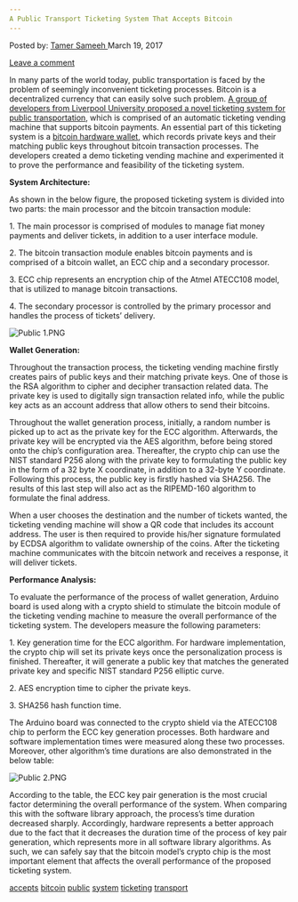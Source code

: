 ```yaml
---
A Public Transport Ticketing System That Accepts Bitcoin
---
```

<article class="post-listing post-18686 post type-post status-publish format-standard has-post-thumbnail hentry 
tag-accepts tag-bitcoin tag-public tag-system tag-ticketing tag-transport">
<div class="post-inner">
<span>Posted by: <a href="https://www.deepdotweb.com/author/tamersameeh/" title="">Tamer Sameeh </a></span>
<span>March 19, 2017</span>

<span><a href="https://www.deepdotweb.com/2017/03/19/public-transport-ticketing-system-accepts-bitcoin/#respond">Leave a comment</a></span>


<p>In many parts of the world today, public transportation is faced by the problem of seemingly inconvenient ticketing processes. Bitcoin is a decentralized currency that can easily solve such problem. <a href="https://www.researchgate.net/profile/Nian_Xue/publication/311789715_Enable_Bitcoin_Transcation_in_Public_Transport_Ticketing_System/links/585a95f508ae3852d2571eb9/Enable-Bitcoin-Transcation-in-Public-Transport-Ticketing-System.pdf">A group of developers from Liverpool University proposed a novel ticketing system for public transportation</a>, which is comprised of an automatic ticketing vending machine that supports bitcoin payments. An essential part of this ticketing system is a <a href="https://www.deepdotweb.com/2017/01/05/hardware-wallets-keep-friends-close-bitcoins-closer-kptx/">bitcoin hardware wallet</a>, which records private keys and their matching public keys throughout bitcoin transaction processes. The developers created a demo ticketing vending machine and experimented it to prove the performance and feasibility of the ticketing system.</p>
<p><strong>System Architecture:</strong></p>
<p>As shown in the below figure, the proposed ticketing system is divided into two parts: the main processor and the bitcoin transaction module:</p>
<p>1. The main processor is comprised of modules to manage fiat money payments and deliver tickets, in addition to a user interface module.</p>
<p>2. The bitcoin transaction module enables bitcoin payments and is comprised of a bitcoin wallet, an ECC chip and a secondary processor.</p>
<p>3. ECC chip represents an encryption chip of the Atmel ATECC108 model, that is utilized to manage bitcoin transactions.</p>
<p>4. The secondary processor is controlled by the primary processor and handles the process of tickets&#8217; delivery.</p>
<p><img class="wp-image-18690 aligncenter" src="/imgs/2017/03/public-1-png.png" alt="Public 1.PNG" srcset="/imgs/2017/03/public-1-png.png 614w, /imgs/2017/03/public-1-png-300x243.png 300w" sizes="(max-width: 614px) 100vw, 614px" /></p>
<p><strong>Wallet Generation:</strong></p>
<p>Throughout the transaction process, the ticketing vending machine firstly creates pairs of public keys and their matching private keys. One of those is the RSA algorithm to cipher and decipher transaction related data. The private key is used to digitally sign transaction related info, while the public key acts as an account address that allow others to send their bitcoins.</p>
<p>Throughout the wallet generation process, initially, a random number is picked up to act as the private key for the ECC algorithm. Afterwards, the private key will be encrypted via the AES algorithm, before being stored onto the chip&#8217;s configuration area. Thereafter, the crypto chip can use the NIST standard P256 along with the private key to formulating the public key in the form of a 32 byte X coordinate, in addition to a 32-byte Y coordinate. Following this process, the public key is firstly hashed via SHA256. The results of this last step will also act as the RIPEMD-160 algorithm to formulate the final address.</p>
<p>When a user chooses the destination and the number of tickets wanted, the ticketing vending machine will show a QR code that includes its account address. The user is then required to provide his/her signature formulated by ECDSA algorithm to validate ownership of the coins. After the ticketing machine communicates with the bitcoin network and receives a response, it will deliver tickets.</p>
<p><strong>Performance Analysis:</strong></p>
<p>To evaluate the performance of the process of wallet generation, Arduino board is used along with a crypto shield to stimulate the bitcoin module of the ticketing vending machine to measure the overall performance of the ticketing system. The developers measure the following parameters:</p>
<p>1. Key generation time for the ECC algorithm. For hardware implementation, the crypto chip will set its private keys once the personalization process is finished. Thereafter, it will generate a public key that matches the generated private key and specific NIST standard P256 elliptic curve.</p>
<p>2. AES encryption time to cipher the private keys.</p>
<p>3. SHA256 hash function time.</p>
<p>The Arduino board was connected to the crypto shield via the ATECC108 chip to perform the ECC key generation processes. Both hardware and software implementation times were measured along these two processes. Moreover, other algorithm&#8217;s time durations are also demonstrated in the below table:</p>
<p><img class="wp-image-18691 aligncenter" src="/imgs/2017/03/public-2-png.png" alt="Public 2.PNG" srcset="/imgs/2017/03/public-2-png.png 618w, /imgs/2017/03/public-2-png-300x101.png 300w" sizes="(max-width: 618px) 100vw, 618px" /></p>
<p>According to the table, the ECC key pair generation is the most crucial factor determining the overall performance of the system. When comparing this with the software library approach, the process&#8217;s time duration decreased sharply. Accordingly, hardware represents a better approach due to the fact that it decreases the duration time of the process of key pair generation, which represents more in all software library algorithms. As such, we can safely say that the bitcoin model&#8217;s crypto chip is the most important element that affects the overall performance of the proposed ticketing system.</p>
</div>
<a href="https://www.deepdotweb.com/tag/accepts/" rel="tag">accepts</a> <a href="https://www.deepdotweb.com/tag/bitcoin/" rel="tag">bitcoin</a> <a href="https://www.deepdotweb.com/tag/public/" rel="tag">public</a> <a href="https://www.deepdotweb.com/tag/system/" rel="tag">system</a> <a href="https://www.deepdotweb.com/tag/ticketing/" rel="tag">ticketing</a> <a href="https://www.deepdotweb.com/tag/transport/" rel="tag">transport</a></span> <span style="display:none" class="updated">2017-03-19<a href="https://www.deepdotweb.com/author/tamersameeh/" title="Posts by Tamer Sameeh" rel="author">Tamer Sameeh</a></strong></div>

